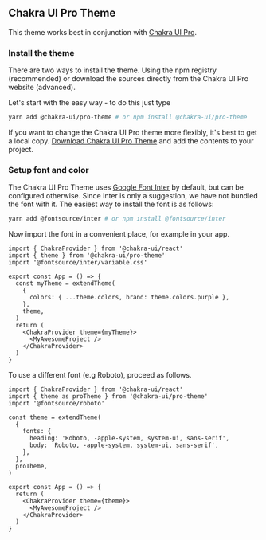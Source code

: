 ## Chakra UI Pro Theme

This theme works best in conjunction with [Chakra UI Pro](https://pro.chakra-ui.com).

### Install the theme

There are two ways to install the theme. Using the npm registry (recommended) or download the sources directly from the Chakra UI Pro website (advanced).

Let's start with the easy way - to do this just type

```bash
yarn add @chakra-ui/pro-theme # or npm install @chakra-ui/pro-theme
```

If you want to change the Chakra UI Pro theme more flexibly, it's best to get a local copy. [Download Chakra UI Pro Theme](https://pro.chakra-ui.com/downloads/themes/chakra-ui-pro-theme.zip) and add the contents to your project.

### Setup font and color

The Chakra UI Pro Theme uses [Google Font Inter](https://fonts.google.com/specimen/Inter) by default, but can be configured otherwise.
Since Inter is only a suggestion, we have not bundled the font with it. The easiest way to install the font is as follows:

```bash
yarn add @fontsource/inter # or npm install @fontsource/inter
```

Now import the font in a convenient place, for example in your app.

```tsx
import { ChakraProvider } from '@chakra-ui/react'
import { theme } from '@chakra-ui/pro-theme'
import '@fontsource/inter/variable.css'

export const App = () => {
  const myTheme = extendTheme(
    {
      colors: { ...theme.colors, brand: theme.colors.purple },
    },
    theme,
  )
  return (
    <ChakraProvider theme={myTheme}>
      <MyAwesomeProject />
    </ChakraProvider>
  )
}
```

To use a different font (e.g Roboto), proceed as follows.

```tsx
import { ChakraProvider } from '@chakra-ui/react'
import { theme as proTheme } from '@chakra-ui/pro-theme'
import '@fontsource/roboto'

const theme = extendTheme(
  {
    fonts: {
      heading: 'Roboto, -apple-system, system-ui, sans-serif',
      body: 'Roboto, -apple-system, system-ui, sans-serif',
    },
  },
  proTheme,
)

export const App = () => {
  return (
    <ChakraProvider theme={theme}>
      <MyAwesomeProject />
    </ChakraProvider>
  )
}
```
